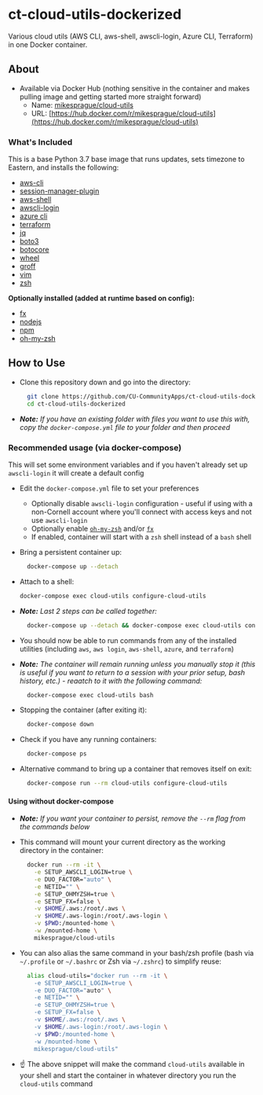 # ct-cloud-utils-dockerized

Various cloud utils (AWS CLI, aws-shell, awscli-login, Azure CLI, Terraform) in one Docker container.

## About

- Available via Docker Hub (nothing sensitive in the container and makes pulling image and getting started more straight forward)
  - Name: [mikesprague/cloud-utils](https://hub.docker.com/r/mikesprague/cloud-utils)
  - URL: [https://hub.docker.com/r/mikesprague/cloud-utils](https://hub.docker.com/r/mikesprague/cloud-utils)

### What's Included

This is a base Python 3.7 base image that runs updates, sets timezone to Eastern,
and installs the following:

- [aws-cli](https://aws.amazon.com/cli/)
- [session-manager-plugin](https://docs.aws.amazon.com/systems-manager/latest/userguide/session-manager-working-with-install-plugin.html)
- [aws-shell](https://github.com/awslabs/aws-shell)
- [awscli-login](https://github.com/techservicesillinois/awscli-login)
- [azure cli](https://docs.microsoft.com/en-us/cli/azure/install-azure-cli?view=azure-cli-latest)
- [terraform](https://www.terraform.io/)
- [jq](https://stedolan.github.io/jq/)
- [boto3](https://github.com/boto/boto3)
- [botocore](https://github.com/boto/botocore)
- [wheel](https://github.com/pypa/wheel)
- [groff](https://www.gnu.org/software/groff/)
- [vim](https://www.vim.org/)
- [zsh](https://www.zsh.org/)

**Optionally installed (added at runtime based on config):**

- [fx](https://github.com/antonmedv/fx)
- [nodejs](https://nodejs.org/)
- [npm](https://github.com/npm/cli)
- [oh-my-zsh](https://ohmyz.sh/)

## How to Use

- Clone this repository down and go into the directory:

  ```bash
    git clone https://github.com/CU-CommunityApps/ct-cloud-utils-dockerized.git
    cd ct-cloud-utils-dockerized
  ```

- _**Note:** If you have an existing folder with files you want to use this with, copy the `docker-compose.yml` file to your folder and then proceed_

### Recommended usage (via docker-compose)

This will set some environment variables and if you haven't already set up `awscli-login` it will create a default config

- Edit the `docker-compose.yml` file to set your preferences
  - Optionally disable `awscli-login` configuration - useful if using with a non-Cornell account where you'll connect with access keys and not use `awscli-login`
  - Optionally enable [`oh-my-zsh`](https://github.com/robbyrussell/oh-my-zsh/) and/or [`fx`](https://github.com/antonmedv/fx/)
  - If enabled, container will start with a `zsh` shell instead of a `bash` shell

- Bring a persistent container up:

  ```bash
    docker-compose up --detach
  ```

- Attach to a shell:

  ```bash
  docker-compose exec cloud-utils configure-cloud-utils
  ```

- _**Note:** Last 2 steps can be called together:_

  ```bash
    docker-compose up --detach && docker-compose exec cloud-utils configure-cloud-utils
  ```

- You should now be able to run commands from any of the installed utilities (including `aws`, `aws login`, `aws-shell`, `azure`, and `terraform`)

- _**Note:** The container will remain running unless you manually stop it (this is useful if you want to return to a session with your prior setup, bash history, etc.) - reaatch to it with the following command:_

  ```bash
    docker-compose exec cloud-utils bash
  ```

- Stopping the container (after exiting it):

  ```bash
    docker-compose down
  ```

- Check if you have any running containers:

  ```bash
    docker-compose ps
  ```

- Alternative command to bring up a container that removes itself on exit:

  ```bash
    docker-compose run --rm cloud-utils configure-cloud-utils
  ```

#### Using without docker-compose

- _**Note:** If you want your container to persist, remove the `--rm` flag from the commands below_

- This command will mount your current directory as the working directory in the container:

  ```bash
    docker run --rm -it \
      -e SETUP_AWSCLI_LOGIN=true \
      -e DUO_FACTOR="auto" \
      -e NETID="" \
      -e SETUP_OHMYZSH=true \
      -e SETUP_FX=false \
      -v $HOME/.aws:/root/.aws \
      -v $HOME/.aws-login:/root/.aws-login \
      -v $PWD:/mounted-home \
      -w /mounted-home \
      mikesprague/cloud-utils
  ```

- You can also alias the same command in your bash/zsh profile (bash via `~/.profile` or `~/.bashrc` or Zsh via `~/.zshrc`) to simplify reuse:

  ```bash
    alias cloud-utils="docker run --rm -it \
      -e SETUP_AWSCLI_LOGIN=true \
      -e DUO_FACTOR="auto" \
      -e NETID="" \
      -e SETUP_OHMYZSH=true \
      -e SETUP_FX=false \
      -v $HOME/.aws:/root/.aws \
      -v $HOME/.aws-login:/root/.aws-login \
      -v $PWD:/mounted-home \
      -w /mounted-home \
      mikesprague/cloud-utils"
  ```

- :point_up: The above snippet will make the command `cloud-utils` available in your shell and start the container in whatever directory you run the `cloud-utils` command
